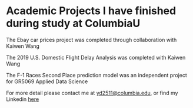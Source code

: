 # Academic Projects I have finished during study at ColumbiaU

The Ebay car prices project was completed through collaboration with Kaiwen Wang

The 2019 U.S. Domestic Flight Delay Analysis was completed with Kaiwen Wang

The F-1 Races Second Place prediction model was an independent project for GR5069 Applied Data Science


For more detail please contact me at yd2511@columbia.edu, or find my Linkedin [here](https://www.linkedin.com/in/yuhuading/)
